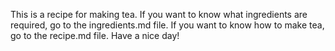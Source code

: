 This is a recipe for making tea.
If you want to know what ingredients are required, go to the ingredients.md file.
If you want to know how to make tea, go to the recipe.md file.
Have a nice day!